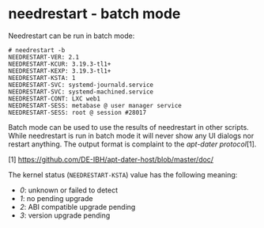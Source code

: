 needrestart - batch mode
========================

Needrestart can be run in batch mode:

```console
# needrestart -b
NEEDRESTART-VER: 2.1
NEEDRESTART-KCUR: 3.19.3-tl1+
NEEDRESTART-KEXP: 3.19.3-tl1+
NEEDRESTART-KSTA: 1
NEEDRESTART-SVC: systemd-journald.service
NEEDRESTART-SVC: systemd-machined.service
NEEDRESTART-CONT: LXC web1
NEEDRESTART-SESS: metabase @ user manager service
NEEDRESTART-SESS: root @ session #28017
```

Batch mode can be used to use the results of needrestart in other scripts.
While needrestart is run in batch mode it will never show any UI dialogs
nor restart anything. The output format is complaint to the
*apt-dater protocol*[1].

[1] https://github.com/DE-IBH/apt-dater-host/blob/master/doc/


The kernel status (`NEEDRESTART-KSTA`) value has the following meaning:

- *0*: unknown or failed to detect
- *1*: no pending upgrade
- *2*: ABI compatible upgrade pending
- *3*: version upgrade pending
